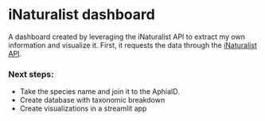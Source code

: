 # iNaturalist dashboard

A dashboard created by leveraging the iNaturalist API to extract my own information and visualize it. First, it requests the data through the [iNaturalist API](https://api.inaturalist.org/v1/docs/).

### Next steps:
- Take the species name and join it to the AphiaID. 
- Create database with taxonomic breakdown
- Create visualizations in a streamlit app